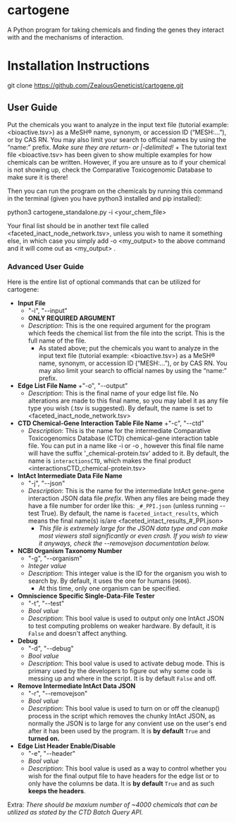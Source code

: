 # cartogene
A Python program for taking chemicals and finding the genes they interact with and the mechanisms of interaction.

# Installation Instructions
git clone https://github.com/ZealousGeneticist/cartogene.git

## User Guide
Put the chemicals you want to analyze in the input text file (tutorial example: <bioactive.tsv>) as a MeSH® name, synonym, or accession ID (“MESH:…”), or by CAS RN. You may also limit your search to official names by using the “name:” prefix. *Make sure they are return- or |-delimited!*
    + The tutorial text file <bioactive.tsv> has been given to show multiple examples for how chemicals can be written. However, if you are unsure as to if your chemical is not showing up, check the Comparative Toxicogenomic Database to make sure it is there!

Then you can run the program on the chemicals by running this command in the terminal (given you have python3 installed and pip installed):

python3 cartogene_standalone.py -i <your_chem_file>

Your final list should be in another text file called <faceted_inact_node_network.tsv>, unless you wish to name it something else, in which case you simply add -o <my_output> to the above command and it will come out as <my_output> .

### Advanced User Guide
Here is the entire list of optional commands that can be utilized for cartogene: 
+ **Input File**
    + "-i", "--input"
    + **ONLY REQUIRED ARGUMENT**
    + *Description*: This is the one required argument for the program which feeds the chemical list from the file into the script. This is the full name of the file.
        + As stated above; put the chemicals you want to analyze in the input text file (tutorial example: <bioactive.tsv>) as a MeSH® name, synonym, or accession ID (“MESH:…”), or by CAS RN. You may also limit your search to official names by using the “name:” prefix.
+ **Edge List File Name**
    +"-o", "--output"
    + *Description*: This is the final name of your edge list file. No alterations are made to this final name, so you may label it as any file type you wish (.tsv is suggested). By default, the name is set to <faceted_inact_node_network.tsv>
+ **CTD Chemical-Gene Interaction Table File Name**
    +"-c", "--ctd"
    + *Description*: This is the name for the intermediate Comparative Toxicogenomics Database (CTD) chemical-gene interaction table file. You can put in a name like -i or -o , however this final file name will have the suffix '_chemical-protein.tsv' added to it. By default, the name is `interactionsCTD`, which makes the final product <interactionsCTD_chemical-protein.tsv>
+ **IntAct Intermediate Data File Name**
    + "-j", "--json"
    + *Description*: This is the name for the intermediate IntAct gene-gene interaction JSON data file *prefix*. When any files are being made they have a file number for order like this: `_#_PPI.json` (unless running --test True). By default, the name is `faceted_intact_results`, which means the final name(s) is/are <faceted_intact_results_#_PPI.json>
        + *This file is extremely large for the JSON data type and can make most viewers stall significantly or even crash. If you wish to view it anyways, check the --removejson documentation below.* 
+ **NCBI Organism Taxonomy Number**
    + "-g", "--organism"
    + *Integer value*
    + *Description*: This integer value is the ID for the organism you wish to search by. By default, it uses the one for humans (`9606`).
        + At this time, only one organism can be specified.
+ **Omniscience Specific Single-Data-File Tester**
    + "-t", "--test"
    + *Bool value*
    + *Description*: This bool value is used to output only one IntAct JSON to test computing problems on weaker hardware. By default, it is `False` and doesn't affect anything.
+ **Debug**
    + "-d", "--debug"
    + *Bool value*
    + *Description*: This bool value is used to activate debug mode. This is primary used by the developers to figure out why some code is messing up and where in the script. It is by default `False` and off.
+ **Remove Intermediate IntAct Data JSON**
    + "-r", "--removejson"
    + *Bool value*
    + *Description*: This bool value is used to turn on or off the cleanup() process in the script which removes the chunky IntAct JSON, as normally the JSON is to large for any convient use on the user's end after it has been used by the program. It is **by default** `True` and **turned on.**
+ **Edge List Header Enable/Disable**
    + "-e", "--header"
    + *Bool value*
    + *Description*: This bool value is used as a way to control whether you wish for the final output file to have headers for the edge list or to only have the columns be data. It is **by default** `True` and as such **keeps the headers**.

Extra:
*There should be maxium number of ~4000 chemicals that can be utilized as stated by the CTD Batch Query API.*

